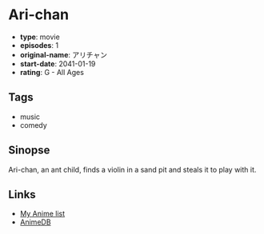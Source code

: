 # Ari-chan

-   **type**: movie
-   **episodes**: 1
-   **original-name**: アリチャン
-   **start-date**: 2041-01-19
-   **rating**: G - All Ages

## Tags

-   music
-   comedy

## Sinopse

Ari-chan, an ant child, finds a violin in a sand pit and steals it to play with it.

## Links

-   [My Anime list](https://myanimelist.net/anime/28245/Ari-chan)
-   [AnimeDB](http://anidb.info/perl-bin/animedb.pl?show=anime&aid=11412)
